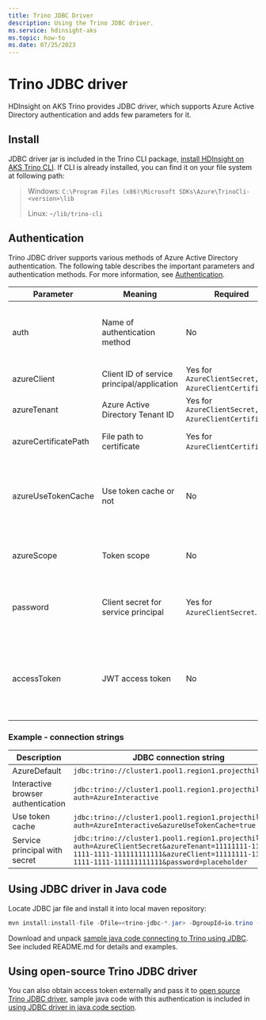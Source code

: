 ```yaml
---
title: Trino JDBC Driver
description: Using the Trino JDBC driver.
ms.service: hdinsight-aks
ms.topic: how-to
ms.date: 07/25/2023
---
```


# Trino JDBC driver

HDInsight on AKS Trino provides JDBC driver, which supports Azure Active Directory authentication and adds few parameters for it. 

## Install

JDBC driver jar is included in the Trino CLI package, [install HDInsight on AKS Trino CLI](./trino-ui-cli.md). If CLI is already installed, you can find it on your file system at following path:
> Windows: `C:\Program Files (x86)\Microsoft SDKs\Azure\TrinoCli-<version>\lib`
>
> Linux: `~/lib/trino-cli`

## Authentication
Trino JDBC driver supports various methods of Azure Active Directory authentication. The following table describes the important parameters and authentication methods. For more information, see [Authentication](./trino-auth.md).

|Parameter|Meaning|Required|Description|
|----|----|----|----|
|auth|Name of authentication method|No|Determines how user credentials are provided. If not specified, uses `AzureDefault`.|
|azureClient|Client ID of service principal/application|Yes for `AzureClientSecret, AzureClientCertificate`.|
|azureTenant|Azure Active Directory Tenant ID|Yes for `AzureClientSecret, AzureClientCertificate`.|
|azureCertificatePath|File path to certificate|Yes for `AzureClientCertificate`.|Path to pfx/pem file with certificate.|
|azureUseTokenCache|Use token cache or not|No|If provided, access token is cached and reused in `AzureDefault, AzureInteractive, AzureDeviceCode` modes.|
|azureScope|Token scope|No|Azure Active Directory scope string to request a token with.|
|password|Client secret for service principal|Yes for `AzureClientSecret`.|Secret/password for service principal when using `AzureClientSecret` mode.|
|accessToken|JWT access token|No|If access token obtained externally, can be provided using this parameter. In this case, `auth` parameter isn't allowed.|

### Example - connection strings

|Description|JDBC connection string|
|----|----|
|AzureDefault|`jdbc:trino://cluster1.pool1.region1.projecthilo.net`|
|Interactive browser authentication|`jdbc:trino://cluster1.pool1.region1.projecthilo.net?auth=AzureInteractive`|
|Use token cache|`jdbc:trino://cluster1.pool1.region1.projecthilo.net?auth=AzureInteractive&azureUseTokenCache=true`|
|Service principal with secret|`jdbc:trino://cluster1.pool1.region1.projecthilo.net?auth=AzureClientSecret&azureTenant=11111111-1111-1111-1111-111111111111&azureClient=11111111-1111-1111-1111-111111111111&password=placeholder`|

## Using JDBC driver in Java code

Locate JDBC jar file and install it into local maven repository:

```java
mvn install:install-file -Dfile=<trino-jdbc-*.jar> -DgroupId=io.trino -DartifactId=trino-jdbc -Dversion=<trino-jdbc-version> -Dpackaging=jar -DgeneratePom=true
```

Download and unpack [sample java code connecting to Trino using JDBC](https://aka.ms/hdihilotrinosamples). See included README.md for details and examples.
   
## Using open-source Trino JDBC driver

You can also obtain access token externally and pass it to [open source Trino JDBC driver](https://trino.io/docs/current/client/jdbc.html), sample java code with this authentication is included in [using JDBC driver in java code section](#using-jdbc-driver-in-java-code).
